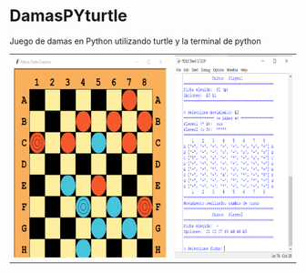 # DamasPYturtle
Juego de damas en Python utilizando turtle y la terminal de python

<table>
  <tr>
    <td><img src="./captura1.png" alt="Captura 1" width="374" height="352.5"></td>
    <td><img src="./captura2.png" alt="Captura 2" width="288.5" height="357.5"></td>
  </tr>
</table>
